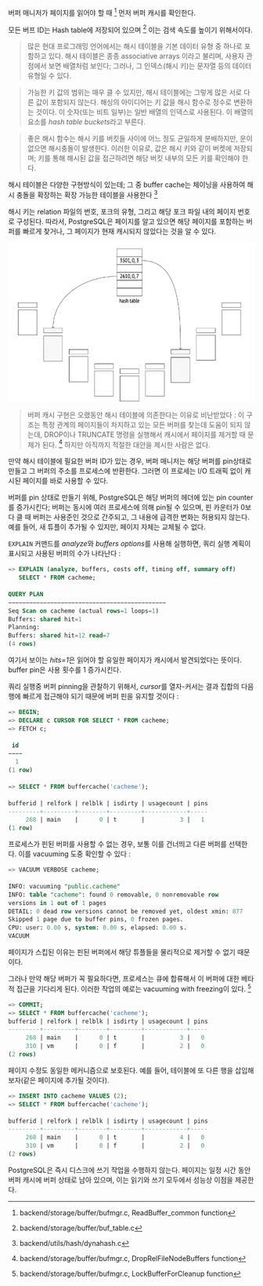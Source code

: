 
버퍼 매니저가 페이지를  읽어야 할 때 [^1] 먼저 버퍼 캐시를 확인한다. 

모든 버프 ID는 Hash table에 저장되어 있으며 [^2] 이는 검색 속도를 높이기 위해서이다.

>많은 현대 프로그래밍 언어에서는 해시 테이블을 기본 데이터 유형 중 하나로 포함하고 있다. 해시 테이블은 종종 associative arrays 이라고 불리며, 사용자 관점에서 보면 배열처럼 보인다; 그러나, 그 인덱스(해시 키)는 문자열 등의 데이터 유형일 수 있다.

>가능한 키 값의 범위는 매우 클 수 있지만, 해시 테이블에는 그렇게 많은 서로 다른 값이 포함되지 않는다. 해싱의 아이디어는 키 값을 해시 함수로 정수로 변환하는 것이다. 이 숫자(또는 비트 일부)는 일반 배열의 인덱스로 사용된다. 이 배열의 요소를 *hash table buckets*라고 부른다.

>좋은 해시 함수는 해시 키를 버킷들 사이에 어느 정도 균일하게 분배하지만, 운이 없으면 해시충돌이 발생한다. 이러한 이유로, 값은 해시 키와 같이 버켓에 저장되며; 키를 통해 해시된 값을 접근하려면 해당 버킷 내부의 모든 키를 확인해야 한다.


해시 테이블은 다양한 구현방식이 있는데; 그 중 buffer cache는 체이닝을 사용하여 해시 충돌을 확장하는 확장 가능한 테이블을 사용한다 [^3]

해시 키는 relation 파일의 번호, 포크의 유형, 그리고 해당 포크 파일 내의 페이지 번호로 구성된다. 따라서, PostgreSQL은 페이지를 알고 있으면 해당 페이지를 포함하는 버퍼를 빠르게 찾거나, 그 페이지가 현재 캐시되지 않았다는 것을 알 수 있다.



![](image/CleanShot%20-000079.png)


> 버퍼 캐시 구현은 오랬동안 해시 테이블에 의존한다는 이유로 비난받았다 : 이 구조는 특정 관계의 페이지들이 차지하고 있는 모든 버퍼를 찾는데 도움이 되지 않는데, DROP이나 TRUNCATE 명령을 실행해서 캐시에서 페이지를 제거할 때 문제가 된다. [^4]
하지만 아직까지 적절한 대안을 제시한 사람은 없다.

만약 해시 테이블에 필요한 버퍼 ID가 있는 경우, 버퍼 매니저는 해당 버퍼를 pin상태로 만들고 그 버퍼의 주소를 프로세스에 반환한다. 그러면 이 프로세는 I/O 트래픽 없이 캐시된 페이지를 바로 사용할 수 있다.

버퍼를 pin 상태로 만들기 위해, PostgreSQL은 해당 버퍼의 헤더에 있는 pin counter를 증가시킨다; 버퍼는 동시에 여러 프로세스에 의해 pin될 수 있으며, 핀 카운터가 0보다 클 때 버퍼는 사용준인 것으로 간주되고, 그 내용에 급격한 변화는 허용되지 않는다.
예를 들어, 새 튜플이 추가될 수 있지만, 페이지 자체는 교체될 수 없다.

`EXPLAIN` 커맨드를 *analyze*와 *buffers options*를 사용해 실행하면, 쿼리 실행 계획이 표시되고 사용된 버퍼의 수가 나타난다 : 

```sql
=> EXPLAIN (analyze, buffers, costs off, timing off, summary off)
   SELECT * FROM cacheme;

QUERY PLAN
−−−−−−−−−−−−−−−−−−−−−−−−−−−−−−−−−−−−−−−−−−−−−
Seq Scan on cacheme (actual rows=1 loops=1)
Buffers: shared hit=1
Planning:
Buffers: shared hit=12 read=7
(4 rows)
```
여기서 보이는 *hits=1*은 읽어야 할 유일한 페이지가 캐시에서 발견되었다는 뜻이다.
buffer pin은 사용 횟수를 1 증가시킨다.


쿼리 실행중 버퍼 pinning을 관찰하기 위해서, *cursor*를 열자-커서는 결과 집합의 다음 행에 빠르게 접근해야 되기 때문에 버퍼 핀을 유지할 것이다 : 

```sql
=> BEGIN;
=> DECLARE c CURSOR FOR SELECT * FROM cacheme;
=> FETCH c;

 id
−−−−
  1
(1 row)

=> SELECT * FROM buffercache('cacheme');

bufferid | relfork | relblk | isdirty | usagecount | pins
---------+---------+--------+---------+------------+-----
     268 | main    |      0 | t       |          3 |   1
(1 row)
```

프로세스가 핀된 버퍼를 사용할 수 없는 경우, 보통 이를 건너띄고 다른 버퍼를 선택한다. 이를 vacuuming 도중 확인할 수 있다 : 

```sql
=> VACUUM VERBOSE cacheme;

INFO: vacuuming "public.cacheme"
INFO: table "cacheme": found 0 removable, 0 nonremovable row
versions in 1 out of 1 pages
DETAIL: 0 dead row versions cannot be removed yet, oldest xmin: 877
Skipped 1 page due to buffer pins, 0 frozen pages.
CPU: user: 0.00 s, system: 0.00 s, elapsed: 0.00 s.
VACUUM
```

페이지가 스킵된 이유는 핀된 버퍼에서 해당 튜플들을 물리적으로 제거할 수 없기 때문이다.

그러나 만약 해당 버퍼가 꼭 필요하다면, 프로세스는 큐에 합류해서 이 버퍼에 대한 베타적 접근을 기다리게 된다. 이러한 작업의 예로는 vacuuming with freezing이 있다. [^5]


```sql
=> COMMIT;
=> SELECT * FROM buffercache('cacheme');
bufferid | relfork | relblk | isdirty | usagecount | pins
---------+---------+--------+---------+------------+-----
     268 | main    |      0 | t       |          3 |   0
     310 | vm      |      0 | f       |          2 |   0
(2 rows)
```

페이지 수정도 동일한 메커니즘으로 보호된다. 예를 들어, 테이블에 또 다른 행을 삽입해보자(같은 페이지에 추가될 것이다).


```sql
=> INSERT INTO cacheme VALUES (2);
=> SELECT * FROM buffercache('cacheme');

bufferid | relfork | relblk | isdirty | usagecount | pins
---------+---------+--------+---------+------------+-----
     268 | main    |      0 | t       |          4 |   0
     310 | vm      |      0 | f       |          2 |   0
(2 rows)
```

PostgreSQL은 즉시 디스크에 쓰기 작업을 수행하지 않는다. 페이지는 일정 시간 동안 버퍼 캐시에 버퍼 상태로 남아 있으며, 이는 읽기와 쓰기 모두에서 성능상 이점을 제공한다.


[^1]:backend/storage/buffer/bufmgr.c, ReadBuffer_common function
[^2]:backend/storage/buffer/buf_table.c
[^3]:backend/utils/hash/dynahash.c
[^4]:backend/storage/buffer/bufmgr.c, DropRelFileNodeBuffers function
[^5]:backend/storage/buffer/bufmgr.c, LockBufferForCleanup function